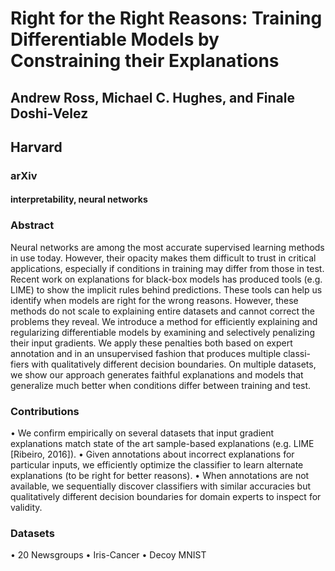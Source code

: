 # Right for the Right Reasons: Training Differentiable Models by Constraining their Explanations
## Andrew Ross, Michael C. Hughes, and Finale Doshi-Velez
## Harvard
### arXiv

#### interpretability, neural networks

### Abstract

Neural networks are among the most accurate supervised
learning methods in use today. However,
their opacity makes them difficult to trust in critical
applications, especially if conditions in training may
differ from those in test. Recent work on explanations
for black-box models has produced tools (e.g.
LIME) to show the implicit rules behind predictions.
These tools can help us identify when models are
right for the wrong reasons. However, these methods
do not scale to explaining entire datasets and cannot
correct the problems they reveal. We introduce a
method for efficiently explaining and regularizing
differentiable models by examining and selectively
penalizing their input gradients. We apply these
penalties both based on expert annotation and in an
unsupervised fashion that produces multiple classi-
fiers with qualitatively different decision boundaries.
On multiple datasets, we show our approach generates
faithful explanations and models that generalize
much better when conditions differ between training
and test.

### Contributions

• We confirm empirically on several datasets that input
gradient explanations match state of the art sample-based
explanations (e.g. LIME [Ribeiro, 2016]).
• Given annotations about incorrect explanations for particular
inputs, we efficiently optimize the classifier to learn
alternate explanations (to be right for better reasons).
• When annotations are not available, we sequentially discover
classifiers with similar accuracies but qualitatively
different decision boundaries for domain experts to inspect
for validity.

### Datasets

• 20 Newsgroups
• Iris-Cancer
• Decoy MNIST